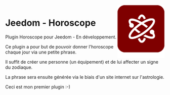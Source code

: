 <img align="right" src="plugin_info/horoscope_icon.png" width="150">

# Jeedom - Horoscope

Plugin Horoscope pour Jeedom - En développement.

Ce plugin a pour but de pouvoir donner l'horoscope chaque jour via une petite phrase.

Il suffit de créer une personne (un équipement) et de lui affecter un signe du zodiaque.

La phrase sera ensuite générée via le biais d'un site internet sur l'astrologie.

Ceci est mon premier plugin :-)

